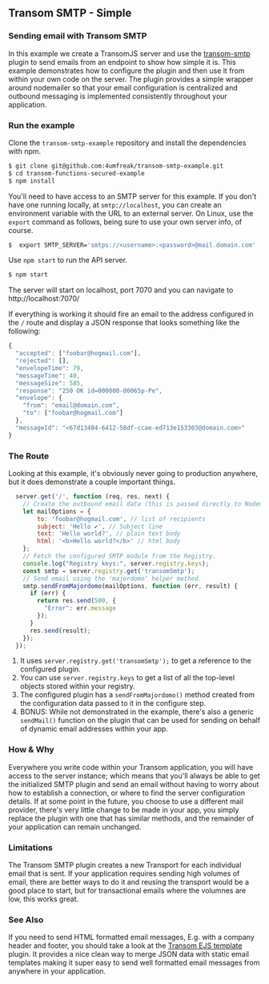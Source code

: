 ## Transom SMTP - Simple
### Sending email with Transom SMTP

In this example we create a TransomJS server and use the [transom-smtp](https://github.com/transomjs/transom-smtp/) plugin to send emails from an endpoint to show how simple it is. 
This example demonstrates how to configure the plugin and then use it from within your own code on the server. The plugin provides a simple wrapper around nodemailer so that your email configuration is centralized and outbound messaging is implemented consistently throughout your application.

### Run the example
Clone the `transom-smtp-example` repository and install the dependencies with npm. 
```bash
$ git clone git@github.com:4umfreak/transom-smtp-example.git
$ cd transom-functions-secured-example
$ npm install
```

You'll need to have access to an SMTP server for this example. If you don't have one running locally, at `smtp://localhost`, you can create an environment variable with the URL to an external server. On Linux, use the `export` command as follows, being sure to use your own server info, of course.
```bash
$  export SMTP_SERVER='smtps://<username>:<password>@mail.domain.com'
```

Use `npm start` to run the API server. 
```bash
$ npm start
```

The server will start on localhost, port 7070 and you can navigate to http://localhost:7070/
 
If everything is working it should fire an email to the address configured
in the `/` route and display a JSON response that looks something like the following:
```javascript
{
  "accepted": ["foobar@hogmail.com"],
  "rejected": [],
  "envelopeTime": 79,
  "messageTime": 40,
  "messageSize": 585,
  "response": "250 OK id=000000-00065p-Pe",
  "envelope": {
    "from": "email@domain.com",
    "to": ["foobar@hogmail.com"]
  },
  "messageId": "<67d13484-6412-58df-ccae-ed713e153303@domain.com>"
}
```
### The Route
Looking at this example, it's obviously never going to production anywhere, but it does demonstrate a couple important things.
```javascript
  server.get('/', function (req, res, next) {
    // Create the outbound email data (this is passed directly to Nodemailer)
    let mailOptions = {
        to: 'foobar@hogmail.com', // list of recipients
        subject: 'Hello ✔', // Subject line
        text: 'Hello world?', // plain text body
        html: '<b>Hello world?</b>' // html body
    };
    // Fetch the configured SMTP module from the Registry.
    console.log("Registry keys:", server.registry.keys);
    const smtp = server.registry.get('transomSmtp');
    // Send email using the 'majordomo' helper method.
    smtp.sendFromMajordomo(mailOptions, function (err, result) {
      if (err) {
        return res.send(500, {
          "Error": err.message
        });
      }
      res.send(result);
    });
  });
```

1. It uses `server.registry.get('transomSmtp');` to get a reference to the configured plugin. 
2. You can use `server.registry.keys` to get a list of all the top-level objects stored within your registry.  
3. The configured plugin has a `sendFromMajordomo()` method created from the configuration data passed to it in the configure step.
4. BONUS: While not demonstrated in the example, there's also a generic `sendMail()` function on the plugin that can be used for sending on behalf of dynamic email addresses within your app.

### How & Why
Everywhere you write code within your Transom application, you will have access to the server instance; which means that you'll always be able to get the initialized SMTP plugin and send an email without having to worry about how to establish a connection, or where to find the server configuration details. 
If at some point in the future, you choose to use a different mail provider, there's very little change to be made in your app, you simply replace the plugin with one that has similar methods, and the remainder of your application can remain unchanged.

### Limitations
The Transom SMTP plugin creates a new Transport for each individual email that is sent. If your application requires sending high volumes of email, there are better ways to do it and reusing the transport would be a good place to start, but for transactional emails where the volumnes are low, this works great.

### See Also
If you need to send HTML formatted email messages, E.g. with a company header and footer, you should take a look at the [Transom EJS template](https://transomjs.github.io/docs/transom-ejs-template/) plugin. It provides a nice clean way to merge JSON data with static email templates making it super easy to send well formatted email messages from anywhere in your application.
